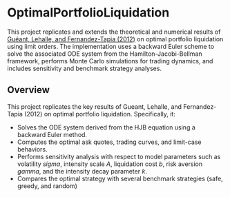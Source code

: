 # OptimalPortfolioLiquidation

This project replicates and extends the theoretical and numerical results of [Guéant, Lehalle, and Fernandez-Tapia (2012)](http://arxiv.org/abs/1106.3279) on optimal portfolio liquidation using limit orders. The implementation uses a backward Euler scheme to solve the associated ODE system from the Hamilton-Jacobi-Bellman framework, performs Monte Carlo simulations for trading dynamics, and includes sensitivity and benchmark strategy analyses.

## Overview

This project replicates the key results of Gueant, Lehalle, and Fernandez-Tapia (2012) on optimal portfolio liquidation. Specifically, it:
- Solves the ODE system derived from the HJB equation using a backward Euler method.
- Computes the optimal ask quotes, trading curves, and limit-case behaviors.
- Performs sensitivity analysis with respect to model parameters such as volatility $sigma$, intensity scale $A$, liquidation cost $b$, risk aversion $gamma$, and the intensity decay parameter $k$.
- Compares the optimal strategy with several benchmark strategies (safe, greedy, and random) 
